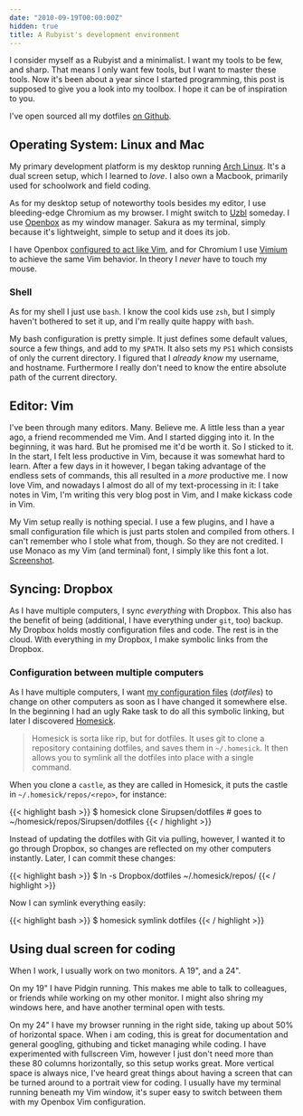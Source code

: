 ```yaml
---
date: "2010-09-19T00:00:00Z"
hidden: true
title: A Rubyist's development environment
---
```


I consider myself as a Rubyist and a minimalist. I want my tools to be few, and sharp. That means I only want few tools, but I want to master these tools.
Now it's been about a year since I started programming, this post is supposed to give you a look into my toolbox. I hope it can be of inspiration to you.

I've open sourced all my dotfiles [on Github][dotfiles].

## Operating System: Linux and Mac

My primary development platform is my desktop running [Arch Linux](http://sirupsen.com/my-experience-with-arch-linux "See my blog post about my experience with Arch Linux"). It's a dual screen setup, which I learned to *love*. I also own a Macbook, primarily used for schoolwork and field coding.

As for my desktop setup of noteworthy tools besides my editor, I use bleeding-edge Chromium as my browser. I might switch to [Uzbl](http://www.uzbl.org/) someday. I use [Openbox](http://openbox.org/wiki) as my window manager. Sakura as my terminal, simply because it's lightweight, simple to setup and it does its job.

I have Openbox [configured to act like Vim](http://github.com/Sirupsen/dotfiles/blob/master/.config/openbox/rc.xml), and for Chromium I use [Vimium](https://chrome.google.com/extensions/detail/dbepggeogbaibhgnhhndojpepiihcmeb) to achieve the same Vim behavior. In theory I *never* have to touch my mouse.

### Shell

As for my shell I just use `bash`. I know the cool kids use `zsh`, but I simply haven't bothered to set it up, and I'm really quite happy with `bash`. 

My bash configuration is pretty simple. It just defines some default values, source a few things, and add to my `$PATH`. It also sets my `PS1` which consists of only the current directory. I figured that I *already know* my username, and hostname. Furthermore I really don't need to know the entire absolute path of the current directory.

## Editor: Vim

I've been through many editors. Many. Believe me. A little less than a year ago, a friend recommended me Vim. And I started digging into it. In the beginning, it was hard. But he promised me it'd be worth it. So I sticked to it. In the start, I felt less productive in Vim, because it was somewhat hard to learn. After a few days in it however, I began taking advantage of the endless sets of commands, this all resulted in a *more* productive me. I now love Vim, and nowadays I almost do all of my text-processing in it: I take notes in Vim, I'm writing this very blog post in Vim, and I make kickass code in Vim.

My Vim setup really is nothing special. I use a few plugins, and I have a small configuration file which is just parts stolen and compiled from others. I can't remember who I stole what from, though. So they are not credited. I use Monaco as my Vim (and terminal) font, I simply like this font a lot. [Screenshot](http://imgur.com/IdNuY.png).

## Syncing: Dropbox

As I have multiple computers, I sync *everything* with Dropbox. This also has the benefit of being (additional, I have everything under `git`, too) backup. My Dropbox holds mostly configuration files and code. The rest is in the cloud. With everything in my Dropbox, I make symbolic links from the Dropbox.

### Configuration between multiple computers

As I have multiple computers, I want [my configuration files][dotfiles] (*dotfiles*) to change on other computers as soon as I have changed it somewhere else. In the beginning I had an ugly Rake task to do all this symbolic linking, but later I discovered [Homesick][homesick]. 

> Homesick is sorta like rip, but for dotfiles. It uses git to clone a repository containing dotfiles, and saves them in `~/.homesick`. It then allows you to symlink all the dotfiles into place with a single command.

When you clone a `castle`, as they are called in Homesick, it puts the castle in `~/.homesick/repos/<repo>`, for instance:

{{< highlight bash >}}
$ homesick clone Sirupsen/dotfiles # goes to ~/homesick/repos/Sirupsen/dotfiles
{{< / highlight >}}

Instead of updating the dotfiles with Git via pulling, however, I wanted it to go through Dropbox, so changes are reflected on my other computers instantly. Later, I can commit these changes:

{{< highlight bash >}}
$ ln -s Dropbox/dotfiles ~/.homesick/repos/
{{< / highlight >}}

Now I can symlink everything easily:

{{< highlight bash >}}
$ homesick symlink dotfiles
{{< / highlight >}}

## Using dual screen for coding

When I work, I usually work on two monitors. A 19", and a 24".

On my 19" I have Pidgin running. This makes me able to talk to colleagues, or friends while working on my other monitor. I might also shring my windows here, and have another terminal open with tests.

On my 24" I have my browser running in the right side, taking up about 50% of horizontal space. When i am coding, this is great for documentation and general googling, githubing and ticket managing while coding. I have experimented with fullscreen Vim, however I just don't need more than these 80 columns horizontally, so this setup works great. More vertical space is always nice, I've heard great things about having a screen that can be turned around to a portrait view for coding. I usually have my terminal running beneath my Vim window, it's super easy to switch between them with my Openbox Vim configuration.

[homesick]: http://github.com/technicalpickles/homesick
[dotfiles]: http://github.com/Sirupsen/dotfiles
